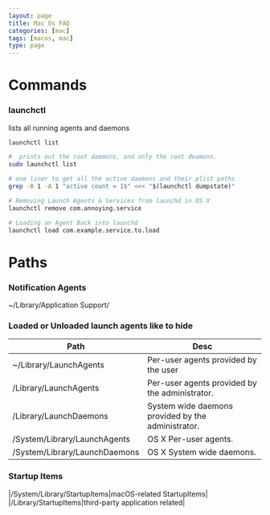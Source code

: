 ```yaml
---
layout: page
title: Mac Os FAQ
categories: [mac]
tags: [macos, mac]
type: page
---
```


# Commands

### launchctl
lists all running agents and daemons

```bash
launchctl list

#  prints out the root daemons, and only the root deamons.
sudo launchctl list

# one liner to get all the active daemons and their plist paths
grep -B 1 -A 1 "active count = 1$" <<< "$(launchctl dumpstate)"

# Removing Launch Agents & Services from launchd in OS X
launchctl remove com.annoying.service

# Loading an Agent Back into launchd
launchctl load com.example.service.to.load

```

# Paths

### Notification Agents
~/Library/Application Support/

### Loaded or Unloaded launch agents like to hide

|Path|Desc|
|----|----|
|~/Library/LaunchAgents|Per-user agents provided by the user|
|/Library/LaunchAgents|Per-user agents provided by the administrator.|
|/Library/LaunchDaemons|System wide daemons provided by the administrator.|
|/System/Library/LaunchAgents|OS X Per-user agents.|
|/System/Library/LaunchDaemons|OS X System wide daemons.|

### Startup Items

|/System/Library/StartupItems|macOS-related StartupItems|
|/Library/StartupItems|third-party application related|


